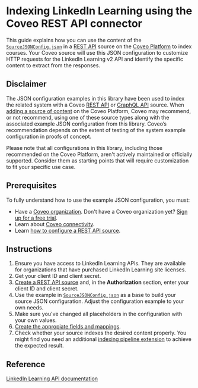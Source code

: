 # Indexing LinkedIn Learning using the Coveo REST API connector
This guide explains how you can use the content of the [`SourceJSONConfig.json`](SourceJSONConfig.json) in a [REST API](https://docs.coveo.com/en/1896/) source on the [Coveo Platform](https://docs.coveo.com/en/3361/) to index courses. Your Coveo source will use this JSON configuration to customize HTTP requests for the LinkedIn Learning v2 API and identify the specific content to extract from the responses.

## Disclaimer
The JSON configuration examples in this library have been used to index the related system with a Coveo [REST API](https://docs.coveo.com/en/1896/) or [GraphQL API](https://docs.coveo.com/en/n6gh2329/) source. When [adding a source of content](https://docs.coveo.com/en/3390/index-content/add-or-edit-a-source#add-a-source) on the Coveo Platform, Coveo may recommend, or not recommend, using one of these source types along with the associated example JSON configuration from this library. Coveo’s recommendation depends on the extent of testing of the system example configuration in proofs of concept.

Please note that all configurations in this library, including those recommended on the Coveo Platform, aren't actively maintained or officially supported. Consider them as starting points that will require customization to fit your specific use case.

## Prerequisites
To fully understand how to use the example JSON configuration, you must:
- Have a [Coveo organization](https://docs.coveo.com/en/185). Don't have a Coveo organization yet? [Sign up for a free trial](https://www.coveo.com/en/free-trial?utm_marketing_tactic=connectivity_library).
- Learn about [Coveo connectivity](https://docs.coveo.com/en/1702).
- Learn [how to configure a REST API source](https://docs.coveo.com/en/1896/).

## Instructions
1. Ensure you have access to LinkedIn Learning APIs. They are available for organizations that have purchased LinkedIn Learning site licenses.
2. Get your client ID and client secret.
3. [Create a REST API source](https://docs.coveo.com/en/1896/) and, in the **Authorization** section, enter your client ID and client secret.
4. Use the example in [`SourceJSONConfig.json`](https://github.com/coveooss/connectivity-library/blob/master/LinkedIn%20Learning/SourceJSONConfig.json) as a base to build your source JSON configuration. Adjust the configuration example to your own needs.
5. Make sure you've changed all placeholders in the configuration with your own values.
6. [Create the appropiate fields and mappings](https://docs.coveo.com/en/1896/#completion).
7. Check whether your source indexes the desired content properly. You might find you need an additional [indexing pipeline extension](https://docs.coveo.com/en/1645/) to achieve the expected result.

## Reference
[LinkedIn Learning API documentation](https://docs.microsoft.com/en-us/linkedin/learning/overview/)
